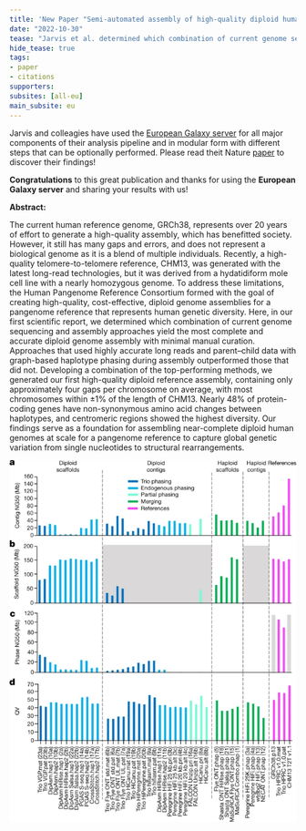 ```yaml
---
title: 'New Paper "Semi-automated assembly of high-quality diploid human reference genomes"'
date: "2022-10-30"
tease: "Jarvis et al. determined which combination of current genome sequencing and assembly approaches yield the most complete and accurate diploid genome assembly with minimal manual curation"
hide_tease: true
tags:
- paper
- citations
supporters:
subsites: [all-eu]
main_subsite: eu
---
```


Jarvis and colleagies have used the [European Galaxy server](https://usegalaxy.eu) for all major components of their analysis pipeline and in modular form with different steps that can be optionally performed. Please read theit Nature [paper](https://www.nature.com/articles/s41586-022-05325-5) to discover their findings!

**Congratulations** to this great publication and thanks for using the **European Galaxy server** and sharing your results with us!

**Abstract:**

The current human reference genome, GRCh38, represents over 20 years of effort to generate a high-quality assembly, which has benefitted society. However, it still has many gaps and errors, and does not represent a biological genome as it is a blend of multiple individuals. Recently, a high-quality telomere-to-telomere reference, CHM13, was generated with the latest long-read technologies, but it was derived from a hydatidiform mole cell line with a nearly homozygous genome. To address these limitations, the Human Pangenome Reference Consortium formed with the goal of creating high-quality, cost-effective, diploid genome assemblies for a pangenome reference that represents human genetic diversity. Here, in our first scientific report, we determined which combination of current genome sequencing and assembly approaches yield the most complete and accurate diploid genome assembly with minimal manual curation. Approaches that used highly accurate long reads and parent–child data with graph-based haplotype phasing during assembly outperformed those that did not. Developing a combination of the top-performing methods, we generated our first high-quality diploid reference assembly, containing only approximately four gaps per chromosome on average, with most chromosomes within ±1% of the length of CHM13. Nearly 48% of protein-coding genes have non-synonymous amino acid changes between haplotypes, and centromeric regions showed the highest diversity. Our findings serve as a foundation for assembling near-complete diploid human genomes at scale for a pangenome reference to capture global genetic variation from single nucleotides to structural rearrangements.

![Assembly](assembly.png)
